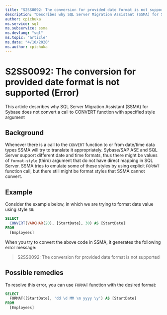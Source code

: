```yaml
---
title: "S2SS0092: The conversion for provided date format is not supported (Error)"
description: "Describes why SQL Server Migration Assistant (SSMA) for Sybase does not convert a call to CONVERT function with specified style argument."
author: cpichuka
ms.service: sql
ms.subservice: ssma
ms.devlang: "sql"
ms.topic: "article"
ms.date: "4/10/2020"
ms.author: cpichuka
---
```


# S2SS0092: The conversion for provided date format is not supported (Error)

This article describes why SQL Server Migration Assistant (SSMA) for Sybase does not convert a call to CONVERT function with specified style argument

## Background

Whenever there is a call to the `CONVERT` function to or from date/time data types SSMA will try to translate it appropriately. Sybase/SAP ASE and SQL Server support different date and time formats, thus there might be values of `format-style` (third) argument that do not have direct mapping in SQL Server. SSMA tries to emulate some of these styles by using explicit `FORMAT` function call, but there still might be format styles that SSMA cannot convert.

## Example

Consider the example below, in which we are trying to format date value using style `30`:

```sql
SELECT
  CONVERT(VARCHAR(20), [StartDate], 30) AS [StartDate]
FROM
  [Employees]
```

When you try to convert the above code in SSMA, it generates the following error message:

> S2SS0092: The conversion for provided date format is not supported

## Possible remedies

To resolve this error, you can use `FORMAT` function with the desired format:

```sql
SELECT
  FORMAT([StartDate], 'dd \d MM \m yyyy \y') AS [StartDate]
FROM
  [Employees]
```
